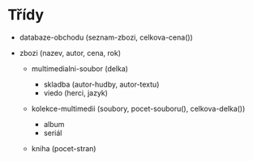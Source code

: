 # Třídy


- databaze-obchodu (seznam-zbozi, celkova-cena())

- zbozi (nazev, autor, cena, rok)
	- multimedialni-soubor (delka)
		- skladba (autor-hudby, autor-textu)
		- viedo (herci, jazyk)

	- kolekce-multimedii (soubory, pocet-souboru(), celkova-delka())
		- album
		- seriál

	- kniha (pocet-stran)
